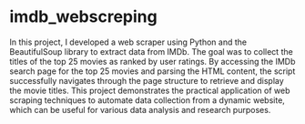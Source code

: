 # imdb_webscreping
In this project, I developed a web scraper using Python and the BeautifulSoup library to extract data from IMDb. The goal was to collect the titles of the top 25 movies as ranked by user ratings. By accessing the IMDb search page for the top 25 movies and parsing the HTML content, the script successfully navigates through the page structure to retrieve and display the movie titles. This project demonstrates the practical application of web scraping techniques to automate data collection from a dynamic website, which can be useful for various data analysis and research purposes.
